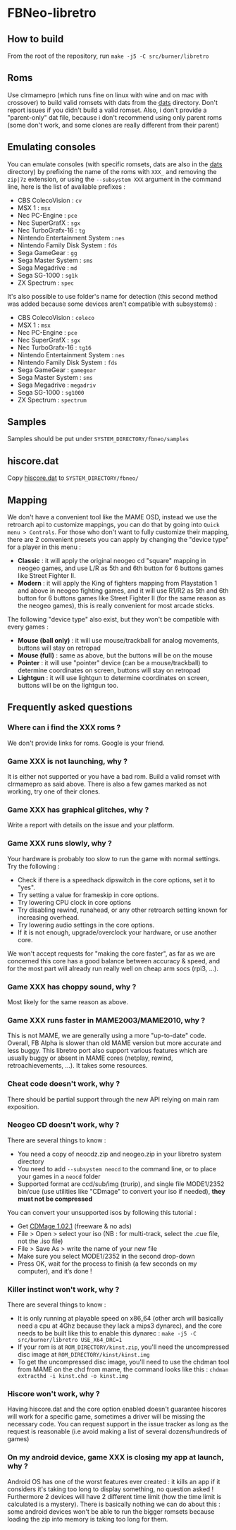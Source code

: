 # FBNeo-libretro

## How to build

From the root of the repository, run `make -j5 -C src/burner/libretro`

## Roms

Use clrmamepro (which runs fine on linux with wine and on mac with crossover) to build valid romsets with dats from the [dats](/dats/) directory.
Don't report issues if you didn't build a valid romset.
Also, i don't provide a "parent-only" dat file, because i don't recommend using only parent roms (some don't work, and some clones are really different from their parent)

## Emulating consoles

You can emulate consoles (with specific romsets, dats are also in the [dats](/dats/) directory) by prefixing the name of the roms with `XXX_` and removing the `zip|7z` extension, or using the `--subsystem XXX` argument in the command line, here is the list of available prefixes :
* CBS ColecoVision : `cv`
* MSX 1 : `msx`
* Nec PC-Engine : `pce`
* Nec SuperGrafX : `sgx`
* Nec TurboGrafx-16 : `tg`
* Nintendo Entertainment System : `nes`
* Nintendo Family Disk System : `fds`
* Sega GameGear : `gg`
* Sega Master System : `sms`
* Sega Megadrive : `md`
* Sega SG-1000 : `sg1k`
* ZX Spectrum : `spec`

It's also possible to use folder's name for detection (this second method was added because some devices aren't compatible with subsystems) :
* CBS ColecoVision : `coleco`
* MSX 1 : `msx`
* Nec PC-Engine : `pce`
* Nec SuperGrafX : `sgx`
* Nec TurboGrafx-16 : `tg16`
* Nintendo Entertainment System : `nes`
* Nintendo Family Disk System : `fds`
* Sega GameGear : `gamegear`
* Sega Master System : `sms`
* Sega Megadrive : `megadriv`
* Sega SG-1000 : `sg1000`
* ZX Spectrum : `spectrum`

## Samples

Samples should be put under `SYSTEM_DIRECTORY/fbneo/samples`

## hiscore.dat

Copy [hiscore.dat](/metadata/hiscore.dat) to `SYSTEM_DIRECTORY/fbneo/`

## Mapping

We don't have a convenient tool like the MAME OSD, instead we use the retroarch api to customize mappings, you can do that by going into `Quick menu > Controls`.
For those who don't want to fully customize their mapping, there are 2 convenient presets you can apply by changing the "device type" for a player in this menu :
* **Classic** : it will apply the original neogeo cd "square" mapping in neogeo games, and use L/R as 5th and 6th button for 6 buttons games like Street Fighter II.
* **Modern** : it will apply the King of fighters mapping from Playstation 1 and above in neogeo fighting games, and it will use R1/R2 as 5th and 6th button for 6 buttons games like Street Fighter II (for the same reason as the neogeo games), this is really convenient for most arcade sticks.

The following "device type" also exist, but they won't be compatible with every games :
* **Mouse (ball only)** : it will use mouse/trackball for analog movements, buttons will stay on retropad
* **Mouse (full)** : same as above, but the buttons will be on the mouse
* **Pointer** : it will use "pointer" device (can be a mouse/trackball) to determine coordinates on screen, buttons will stay on retropad
* **Lightgun** : it will use lightgun to determine coordinates on screen, buttons will be on the lightgun too.

## Frequently asked questions

### Where can i find the XXX roms ?
We don't provide links for roms. Google is your friend.

### Game XXX is not launching, why ?
It is either not supported or you have a bad rom. Build a valid romset with clrmamepro as said above.
There is also a few games marked as not working, try one of their clones.

### Game XXX has graphical glitches, why ?
Write a report with details on the issue and your platform.

### Game XXX runs slowly, why ?
Your hardware is probably too slow to run the game with normal settings. Try the following :
* Check if there is a speedhack dipswitch in the core options, set it to "yes".
* Try setting a value for frameskip in core options.
* Try lowering CPU clock in core options
* Try disabling rewind, runahead, or any other retroarch setting known for increasing overhead.
* Try lowering audio settings in the core options.
* If it is not enough, upgrade/overclock your hardware, or use another core.

We won't accept requests for "making the core faster", as far as we are concerned this core has a good balance between accuracy & speed, and for the most part will already run really well on cheap arm socs (rpi3, ...).

### Game XXX has choppy sound, why ?
Most likely for the same reason as above.

### Game XXX runs faster in MAME2003/MAME2010, why ?
This is not MAME, we are generally using a more "up-to-date" code. 
Overall, FB Alpha is slower than old MAME version but more accurate and less buggy.
This libretro port also support various features which are usually buggy or absent in MAME cores (netplay, rewind, retroachievements, ...). It takes some resources.

### Cheat code doesn't work, why ?
There should be partial support through the new API relying on main ram exposition.

### Neogeo CD doesn't work, why ?
There are several things to know :
* You need a copy of neocdz.zip and neogeo.zip in your libretro system directory
* You need to add `--subsystem neocd` to the command line, or to place your games in a `neocd` folder
* Supported format are ccd/sub/img (trurip), and single file MODE1/2352 bin/cue (use utilities like "CDmage" to convert your iso if needed), **they must not be compressed**

You can convert your unsupported isos by following this tutorial :
* Get [CDMage 1.02.1](https://www.videohelp.com/software/CDMage) (freeware & no ads)
* File > Open > select your iso (NB : for multi-track, select the .cue file, not the .iso file)
* File > Save As > write the name of your new file
* Make sure you select MODE1/2352 in the second drop-down
* Press OK, wait for the process to finish (a few seconds on my computer), and it’s done !

### Killer instinct won't work, why ?
There are several things to know :
* It is only running at playable speed on x86_64 (other arch will basically need a cpu at 4Ghz because they lack a mips3 dynarec), and the core needs to be built like this to enable this dynarec : `make -j5 -C src/burner/libretro USE_X64_DRC=1`
* If your rom is at `ROM_DIRECTORY/kinst.zip`, you'll need the uncompressed disc image at `ROM_DIRECTORY/kinst/kinst.img`
* To get the uncompressed disc image, you'll need to use the chdman tool from MAME on the chd from mame, the command looks like this : `chdman extracthd -i kinst.chd -o kinst.img`

### Hiscore won't work, why ?
Having hiscore.dat and the core option enabled doesn't guarantee hiscores will work for a specific game, sometimes a driver will be missing the necessary code. You can request support in the issue tracker as long as the request is reasonable (i.e avoid making a list of several dozens/hundreds of games)

### On my android device, game XXX is closing my app at launch, why ?
Android OS has one of the worst features ever created : it kills an app if it considers it's taking too long to display something, no question asked ! Furthermore 2 devices will have 2 different time limit (how the time limit is calculated is a mystery). There is basically nothing we can do about this : some android devices won't be able to run the bigger romsets because loading the zip into memory is taking too long for them.

